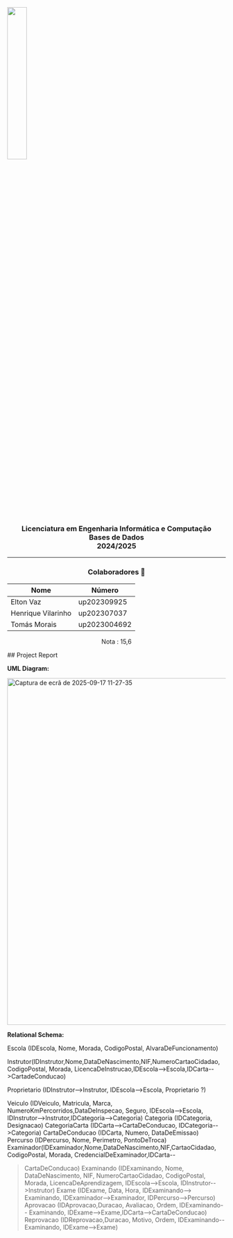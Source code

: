<img src='https://sigarra.up.pt/feup/pt/imagens/LogotipoSI' width="30%"/>

<h3 align="center">Licenciatura em Engenharia Informática e Computação<br>Bases de Dados<br> 2024/2025 </h3>

---
<h3 align="center"> Colaboradores &#129309 </h2>

<div align="center">

| Nome               | Número       |
|--------------------|--------------|
| Elton Vaz          | up202309925  |
| Henrique Vilarinho | up202307037  |
| Tomás Morais       | up2023004692 |

Nota : 15,6

</div>
## Project Report

**UML Diagram:**

<img width="1274" height="800" alt="Captura de ecrã de 2025-09-17 11-27-35" src="https://github.com/user-attachments/assets/f1ecd6e8-78d3-4aac-bebf-234f0eaf0896" />

**Relational Schema:**

Escola (IDEscola, Nome, Morada, CodigoPostal, AlvaraDeFuncionamento)

Instrutor(IDInstrutor,Nome,DataDeNascimento,NIF,NumeroCartaoCidadao, CodigoPostal, Morada, LicencaDeInstrucao,IDEscola-->Escola,IDCarta-->CartadeConducao)

Proprietario (IDInstrutor-->Instrutor, IDEscola-->Escola, Proprietario ?)

Veiculo (IDVeiculo, Matricula, Marca, NumeroKmPercorridos,DataDeInspecao, Seguro, IDEscola-->Escola, IDInstrutor-->Instrutor,IDCategoria-->Categoria)
Categoria (IDCategoria, Designacao)
CategoriaCarta (IDCarta-->CartaDeConducao, IDCategoria-->Categoria)
CartaDeConducao (IDCarta, Numero, DataDeEmissao)
Percurso (IDPercurso, Nome, Perimetro, PontoDeTroca)
Examinador(IDExaminador,Nome,DataDeNascimento,NIF,CartaoCidadao,
CodigoPostal, Morada, CredencialDeExaminador,IDCarta--
>CartaDeConducao)
Examinando (IDExaminando, Nome, DataDeNascimento, NIF,
NumeroCartaoCidadao, CodigoPostal, Morada, LicencaDeAprendizagem,
IDEscola-->Escola, IDInstrutor-->Instrutor)
Exame (IDExame, Data, Hora, IDExaminando--> Examinando,
IDExaminador-->Examinador, IDPercurso-->Percurso)
Aprovacao (IDAprovacao,Duracao, Avaliacao, Ordem, IDExaminando--
>Examinando, IDExame-->Exame,IDCarta-->CartaDeConducao)
Reprovacao (IDReprovacao,Duracao, Motivo, Ordem, IDExaminando--
>Examinando, IDExame-->Exame)
